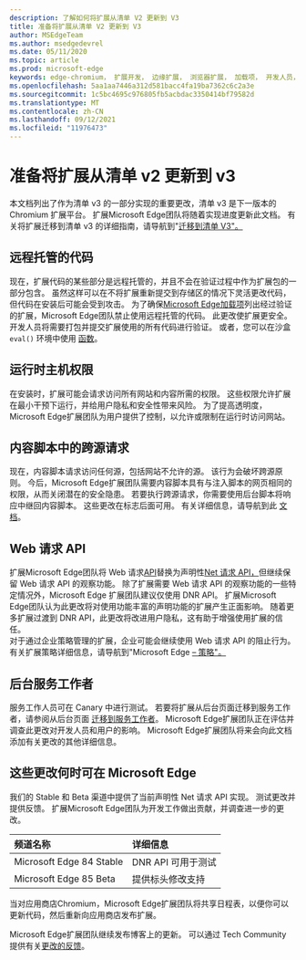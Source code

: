 ```yaml
---
description: 了解如何将扩展从清单 V2 更新到 V3
title: 准备将扩展从清单 V2 更新到 V3
author: MSEdgeTeam
ms.author: msedgedevrel
ms.date: 05/11/2020
ms.topic: article
ms.prod: microsoft-edge
keywords: edge-chromium， 扩展开发， 边缘扩展， 浏览器扩展， 加载项， 开发人员， 清单 v3， 迁移到清单 v3
ms.openlocfilehash: 5aa1aa7446a312d581bacc4fa19ba7362c6c2a3e
ms.sourcegitcommit: 1c5bc4695c976805fb5acbdac3350414bf79582d
ms.translationtype: MT
ms.contentlocale: zh-CN
ms.lasthandoff: 09/12/2021
ms.locfileid: "11976473"
---
```

# <a name="prepare-to-update-your-extensions-from-manifest-v2-to-v3"></a>准备将扩展从清单 v2 更新到 v3  

本文档列出了作为清单 v3 的一部分实现的重要更改，清单 v3 是下一版本的 Chromium 扩展平台。  扩展Microsoft Edge团队将随着实现进度更新此文档。  有关将扩展迁移到清单 v3 的详细指南，请导航到"[迁移到清单 V3"。][ChromeDeveloperDocsExtensionsMv3Mv3MigrationChecklist]  

## <a name="remotely-hosted-code"></a>远程托管的代码  

现在，扩展代码的某些部分是远程托管的，并且不会在验证过程中作为扩展包的一部分包含。  虽然这样可以在不将扩展重新提交到存储区的情况下灵活更改代码，但代码在安装后可能会受到攻击。  为了确保[Microsoft Edge加载项][MicrosoftMicrosoftedgeAddons]列出经过验证的扩展，Microsoft Edge团队禁止使用远程托管的代码。  此更改使扩展更安全。  开发人员将需要打包并提交扩展使用的所有代码进行验证。  或者，您可以在沙盒 `eval()` 环境中使用 [函数][ChromeDeveloperDocsExtensionsMv2Sandboxingeval]。  

## <a name="run-time-host-permissions"></a>运行时主机权限  

在安装时，扩展可能会请求访问所有网站和内容所需的权限。  这些权限允许扩展在最小干预下运行，并给用户隐私和安全性带来风险。  为了提高透明度，Microsoft Edge扩展团队为用户提供了控制，以允许或限制在运行时访问网站。  

## <a name="cross-origin-requests-in-content-scripts"></a>内容脚本中的跨源请求  

现在，内容脚本请求访问任何源，包括网站不允许的源。  该行为会破坏跨源原则。  今后，Microsoft Edge扩展团队需要内容脚本具有与注入脚本的网页相同的权限，从而关闭潜在的安全隐患。  若要执行跨源请求，你需要使用后台脚本将响应中继回内容脚本。  这些更改在标志后面可用。  有关详细信息，请导航到此 [文档][ChromiumHomeChromiumSecurityExtensionContentScriptFetches]。  

## <a name="web-request-api"></a>Web 请求 API  

扩展Microsoft Edge团队将 Web 请求[API][ChromeDeveloperDocsExtensionsReferenceWebrequest]替换为声明性[Net 请求 API，][ChromeDeveloperDocsExtensionsReferenceDeclarativenetrequest]但继续保留 Web 请求 API 的观察功能。  除了扩展需要 Web 请求 API 的观察功能的一些特定情况外，Microsoft Edge 扩展团队建议仅使用 DNR API。  扩展Microsoft Edge团队认为此更改将对使用功能丰富的声明功能的扩展产生正面影响。  随着更多扩展过渡到 DNR API，此更改将改进用户隐私，这有助于增强使用扩展的信任。  
对于通过企业策略管理的扩展，企业可能会继续使用 Web 请求 API 的阻止行为。  有关扩展策略详细信息，请导航到"Microsoft Edge [– 策略"。][DeployedgeMicrosoftEdgePoliciesExtensions]  

## <a name="background-service-workers"></a>后台服务工作者  
 
服务工作人员可在 Canary 中进行测试。  若要将扩展从后台页面迁移到服务工作者，请参阅从后台页面 [迁移到服务工作者][ChromeDeveloperDocsExtensionsMv3MigratingToServiceWorkers]。  Microsoft Edge扩展团队正在评估并调查此更改对开发人员和用户的影响。  Microsoft Edge扩展团队将来会向此文档添加有关更改的其他详细信息。  

## <a name="when-are-these-changes-available-in-microsoft-edge"></a>这些更改何时可在 Microsoft Edge  

我们的 Stable 和 Beta 渠道中提供了当前声明性 Net 请求 API 实现。  测试更改并提供反馈。  扩展Microsoft Edge团队为开发工作做出贡献，并调查进一步的更改。  

| 频道名称 | 详细信息 |  
|:--- |:--- |  
| Microsoft Edge 84 Stable | DNR API 可用于测试 |  
| Microsoft Edge 85 Beta | 提供标头修改支持|  

当对应用商店Chromium，Microsoft Edge扩展团队将共享日程表，以便你可以更新代码，然后重新向应用商店发布扩展。  

Microsoft Edge扩展团队继续发布博客上的更新。  可以通过 Tech Community 提供有关[更改的反馈][MicrosoftTechcommunityT5ArticlesManifestV3ChnagesAreNowAvailableInMicrosoftEdgeMP1780254]。

<!-- links -->  

[DeployedgeMicrosoftEdgePoliciesExtensions]: /deployedge/microsoft-edge-policies#extensions "扩展 - Microsoft Edge - 策略|Microsoft Docs"  

[MicrosoftMicrosoftedgeAddons]: https://microsoftedge.microsoft.com/addons "Microsoft Edge 加载项"  

[MicrosoftTechcommunityT5ArticlesManifestV3ChnagesAreNowAvailableInMicrosoftEdgeMP1780254]: https://techcommunity.microsoft.com/t5/articles/manifest-v3-changes-are-now-available-in-microsoft-edge/m-p/1780254 "清单 V3 更改现已在 Microsoft Edge |Microsoft 技术Community"  

[ChromeDeveloperDocsExtensionsMv2Sandboxingeval]: https://developer.chrome.com/docs/extensions/mv2/sandboxingEval "在 Chrome 扩展中使用 eval |Chrome 开发人员"  
[ChromeDeveloperDocsExtensionsMv3MigratingToServiceWorkers]:  https://developer.chrome.com/docs/extensions/mv3/migrating_to_service_workers "从后台页面迁移到服务工作者|Chrome 开发人员"  
[ChromeDeveloperDocsExtensionsMv3Mv3MigrationChecklist]: https://developer.chrome.com/docs/extensions/mv3/mv3-migration-checklist "清单 V3 迁移清单|Chrome 开发人员"    

[ChromeDeveloperDocsExtensionsReferenceDeclarativenetrequest]: https://developer.chrome.com/docs/extensions/reference/declarativeNetRequest "chrome.declarativeNetRequest |Chrome 开发人员"  
[ChromeDeveloperDocsExtensionsReferenceWebrequest]: https://developer.chrome.com/docs/extensions/reference/webRequest "chrome.webRequest |Chrome 开发人员"  

[ChromiumHomeChromiumSecurityExtensionContentScriptFetches]: https://www.chromium.org/Home/chromium-security/extension-content-script-fetches "对 Chrome 扩展内容脚本中跨源请求的更改|项目Chromium"  
